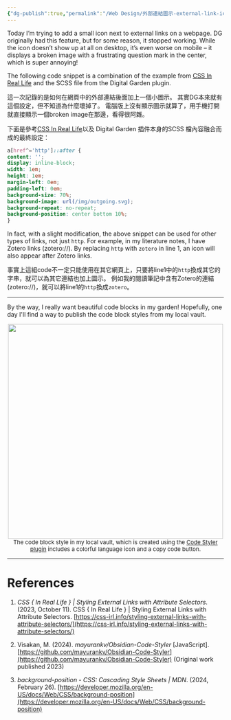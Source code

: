 ```yaml
---
{"dg-publish":true,"permalink":"/Web Design/外部連結圖示-external-link-icon/","title":"Append icons to external links 外部連結圖示","noteIcon":"1","created":"2024-09-14T18:39:24.263+08:00","updated":"2024-09-16T03:20:43.888+08:00"}
---
```



Today I’m trying to add a small icon next to external links on a webpage.
DG originally had this feature, but for some reason, it stopped working. 
While the icon doesn’t show up at all on desktop, it’s even worse on mobile – it displays a broken image with a frustrating question mark in the center, which is super annoying!

The following code snippet is a combination of the example from [CSS In Real Life](https://css-irl.info/styling-external-links-with-attribute-selectors) and the SCSS file from the Digital Garden plugin.

這一次記錄的是如何在網頁中的外部連結後面加上一個小圖示。
其實DG本來就有這個設定，但不知道為什麼壞掉了。
電腦版上沒有顯示圖示就算了，用手機打開就直接顯示一個broken image在那邊，看得很阿雜。

下面是參考[CSS In Real Life](https://css-irl.info/styling-external-links-with-attribute-selectors)以及 Digital Garden 插件本身的SCSS 檔內容融合而成的最終設定：

```scss
a[href^='http']::after {
content: '';
display: inline-block;
width: 1em;
height: 1em;
margin-left: 0em;
padding-left: 0em;
background-size: 70%;
background-image: url(/img/outgoing.svg);
background-repeat: no-repeat;
background-position: center bottom 10%;
}
```

In fact, with a slight modification, the above snippet can be used for other types of links, not just `http`. 
For example, in my literature notes, I have Zotero links (zotero://). By replacing `http` with `zotero` in line 1, an icon will also appear after Zotero links.

事實上這組code不一定只能使用在其它網頁上，只要將line1中的`http`換成其它的字串，就可以為其它連結也加上圖示。
例如我的閱讀筆記中含有Zotero的連結(zotero://)，就可以將line1的`http`換成`zotero`。

---

By the way, I really want beautiful code blocks in my garden! Hopefully, one day I'll find a way to publish the code block styles from my local vault.

<center>
<img width=500 src="https://imgur.com/ZFElAHT.jpeg">
</center>
<center>
<font size=2>
The code block style in my local vault, which is created using the <a href="https://github.com/mayurankv/Obsidian-Code-Styler">Code Styler plugin</a>  includes a colorful language icon and a copy code button.
</font>
</center>

---
# References

1. _CSS { In Real Life } | Styling External Links with Attribute Selectors_. (2023, October 11). CSS { In Real Life } | Styling External Links with Attribute Selectors. [https://css-irl.info/styling-external-links-with-attribute-selectors/](https://css-irl.info/styling-external-links-with-attribute-selectors/)

2. Visakan, M. (2024). _mayurankv/Obsidian-Code-Styler_ [JavaScript]. [https://github.com/mayurankv/Obsidian-Code-Styler](https://github.com/mayurankv/Obsidian-Code-Styler) (Original work published 2023)

3. _background-position - CSS: Cascading Style Sheets | MDN_. (2024, February 26). [https://developer.mozilla.org/en-US/docs/Web/CSS/background-position](https://developer.mozilla.org/en-US/docs/Web/CSS/background-position)
